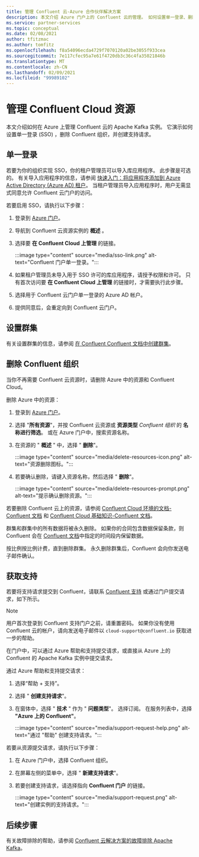 ```yaml
---
title: 管理 Confluent 云-Azure 合作伙伴解决方案
description: 本文介绍 Azure 门户上的 Confluent 云的管理。 如何设置单一登录、删除 Confluent 组织并获得支持。
ms.service: partner-services
ms.topic: conceptual
ms.date: 02/08/2021
author: tfitzmac
ms.author: tomfitz
ms.openlocfilehash: f8a54096ecda4729f7070120a02be3055f933cea
ms.sourcegitcommit: 7e117cfec95a7e61f4720db3c36c4fa35021846b
ms.translationtype: MT
ms.contentlocale: zh-CN
ms.lasthandoff: 02/09/2021
ms.locfileid: "99989102"
---
```

# <a name="manage-the-confluent-cloud-resource"></a>管理 Confluent Cloud 资源

本文介绍如何在 Azure 上管理 Confluent 云的 Apache Kafka 实例。 它演示如何设置单一登录 (SSO) ，删除 Confluent 组织，并创建支持请求。

## <a name="single-sign-on"></a>单一登录

若要为你的组织实现 SSO，你的租户管理员可以导入库应用程序。 此步骤是可选的。 有关导入应用程序的信息，请参阅 [快速入门：将应用程序添加到 Azure Active Directory (Azure AD) 租户](../../active-directory/manage-apps/add-application-portal.md)。 当租户管理员导入应用程序时，用户无需显式同意允许 Confluent 云门户的访问。

若要启用 SSO，请执行以下步骤：

1. 登录到 [Azure 门户](https://portal.azure.com)。
1. 导航到 Confluent 云资源实例的 **概述** 。
1. 选择要 **在 Confluent Cloud 上管理** 的链接。

   :::image type="content" source="media/sso-link.png" alt-text="Confluent 门户单一登录。":::

1. 如果租户管理员未导入用于 SSO 许可的库应用程序，请授予权限和许可。 只有首次访问要 **在 Confluent Cloud 上管理** 的链接时，才需要执行此步骤。
1. 选择用于 Confluent 云门户单一登录的 Azure AD 帐户。
1. 提供同意后，会重定向到 Confluent 云门户。

## <a name="set-up-cluster"></a>设置群集

有关设置群集的信息，请参阅 [在 Confluent Confluent 文档中创建群集](https://docs.confluent.io/cloud/current/clusters/create-cluster.html)。

## <a name="delete-confluent-organization"></a>删除 Confluent 组织

当你不再需要 Confluent 云资源时，请删除 Azure 中的资源和 Confluent Cloud。

删除 Azure 中的资源：

1. 登录到 [Azure 门户](https://portal.azure.com)。
1. 选择 "**所有资源**"，并按 Confluent 云资源或 **资源类型** _Confluent 组织_ 的 **名称进行筛选**。 或在 Azure 门户中，搜索资源名称。
1. 在资源的 " **概述** " 中，选择 " **删除**"。

    :::image type="content" source="media/delete-resources-icon.png" alt-text="资源删除图标。":::

1. 若要确认删除，请键入资源名称，然后选择 " **删除**"。

    :::image type="content" source="media/delete-resources-prompt.png" alt-text="提示确认删除资源。":::

若要删除 Confluent 云上的资源，请参阅 [Confluent Cloud 环境的文档-Confluent 文档](https://docs.confluent.io/current/cloud/using/environments.html) 和 [Confluent Cloud 基础知识-Confluent 文档](https://docs.confluent.io/current/cloud/using/cloud-basics.html)。

群集和群集中的所有数据将被永久删除。 如果你的合同包含数据保留条款，则 Confluent 会在 [Confluent 文档](https://www.confluent.io/confluent-cloud-tos)中指定的时间段内保留数据。

按比例按比例计费，直到删除群集。 永久删除群集后，Confluent 会向你发送电子邮件确认。

## <a name="get-support"></a>获取支持

若要将支持请求提交到 Confluent，请联系 [Confluent 支持](https://support.confluent.io) 或通过门户提交请求，如下所示。

> [!NOTE]
> 用户首次登录到 Confluent 支持门户之前，请重置密码。 如果你没有使用 Confluent 云的帐户，请向发送电子邮件以 `cloud-support@confluent.io` 获取进一步的帮助。

在门户中，可以通过 Azure 帮助和支持提交请求，或直接从 Azure 上的 Confluent 的 Apache Kafka 实例中提交请求。

通过 Azure 帮助和支持提交请求：

1. 选择“帮助 + 支持”。
1. 选择 " **创建支持请求**"。
1. 在窗体中，选择 " **技术** " 作为 " **问题类型**"。 选择订阅。 在服务列表中，选择 **"Azure 上的 Confluent"**。

    :::image type="content" source="media/support-request-help.png" alt-text="通过 &quot;帮助&quot; 创建支持请求。":::

若要从资源提交请求，请执行以下步骤：

1. 在 Azure 门户中，选择 Confluent 组织。
1. 在屏幕左侧的菜单中，选择 " **新建支持请求**"。
1. 若要创建支持请求，请选择指向 **Confluent 门户** 的链接。

    :::image type="content" source="media/support-request.png" alt-text="创建实例的支持请求。":::

## <a name="next-steps"></a>后续步骤

有关故障排除的帮助，请参阅 [Confluent 云解决方案的故障排除 Apache Kafka](troubleshoot.md)。

